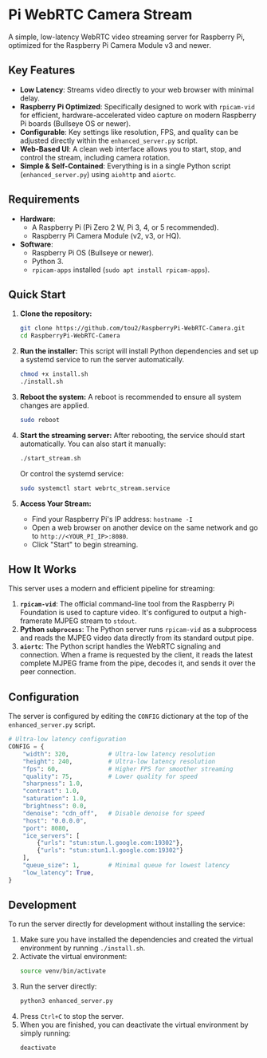 ﻿# Pi WebRTC Camera Stream

A simple, low-latency WebRTC video streaming server for Raspberry Pi, optimized for the Raspberry Pi Camera Module v3 and newer.

## Key Features

-   **Low Latency**: Streams video directly to your web browser with minimal delay.
-   **Raspberry Pi Optimized**: Specifically designed to work with `rpicam-vid` for efficient, hardware-accelerated video capture on modern Raspberry Pi boards (Bullseye OS or newer).
-   **Configurable**: Key settings like resolution, FPS, and quality can be adjusted directly within the `enhanced_server.py` script.
-   **Web-Based UI**: A clean web interface allows you to start, stop, and control the stream, including camera rotation.
-   **Simple & Self-Contained**: Everything is in a single Python script (`enhanced_server.py`) using `aiohttp` and `aiortc`.

## Requirements

-   **Hardware**:
    -   A Raspberry Pi (Pi Zero 2 W, Pi 3, 4, or 5 recommended).
    -   Raspberry Pi Camera Module (v2, v3, or HQ).
-   **Software**:
    -   Raspberry Pi OS (Bullseye or newer).
    -   Python 3.
    -   `rpicam-apps` installed (`sudo apt install rpicam-apps`).

## Quick Start

1.  **Clone the repository:**
    ```bash
    git clone https://github.com/tou2/RaspberryPi-WebRTC-Camera.git
    cd RaspberryPi-WebRTC-Camera
    ```

2.  **Run the installer:**
    This script will install Python dependencies and set up a systemd service to run the server automatically.
    ```bash
    chmod +x install.sh
    ./install.sh
    ```

3.  **Reboot the system:**
    A reboot is recommended to ensure all system changes are applied.
    ```bash
    sudo reboot
    ```

4.  **Start the streaming server:**
    After rebooting, the service should start automatically. You can also start it manually:
    ```bash
    ./start_stream.sh
    ```
    Or control the systemd service:
    ```bash
    sudo systemctl start webrtc_stream.service
    ```

5.  **Access Your Stream:**
    -   Find your Raspberry Pi's IP address: `hostname -I`
    -   Open a web browser on another device on the same network and go to `http://<YOUR_PI_IP>:8080`.
    -   Click "Start" to begin streaming.

## How It Works

This server uses a modern and efficient pipeline for streaming:

1.  **`rpicam-vid`**: The official command-line tool from the Raspberry Pi Foundation is used to capture video. It's configured to output a high-framerate MJPEG stream to `stdout`.
2.  **Python `subprocess`**: The Python server runs `rpicam-vid` as a subprocess and reads the MJPEG video data directly from its standard output pipe.
3.  **`aiortc`**: The Python script handles the WebRTC signaling and connection. When a frame is requested by the client, it reads the latest complete MJPEG frame from the pipe, decodes it, and sends it over the peer connection.

## Configuration

The server is configured by editing the `CONFIG` dictionary at the top of the `enhanced_server.py` script.

```python
# Ultra-low latency configuration
CONFIG = {
    "width": 320,           # Ultra-low latency resolution
    "height": 240,          # Ultra-low latency resolution
    "fps": 60,              # Higher FPS for smoother streaming
    "quality": 75,          # Lower quality for speed
    "sharpness": 1.0,
    "contrast": 1.0,
    "saturation": 1.0,
    "brightness": 0.0,
    "denoise": "cdn_off",   # Disable denoise for speed
    "host": "0.0.0.0",
    "port": 8080,
    "ice_servers": [
        {"urls": "stun:stun.l.google.com:19302"},
        {"urls": "stun:stun1.l.google.com:19302"}
    ],
    "queue_size": 1,        # Minimal queue for lowest latency
    "low_latency": True,
}
```

## Development

To run the server directly for development without installing the service:

1.  Make sure you have installed the dependencies and created the virtual environment by running `./install.sh`.
2.  Activate the virtual environment:
    ```bash
    source venv/bin/activate
    ```
3.  Run the server directly:
    ```bash
    python3 enhanced_server.py
    ```
4.  Press `Ctrl+C` to stop the server.
5.  When you are finished, you can deactivate the virtual environment by simply running:
    ```bash
    deactivate
    ```